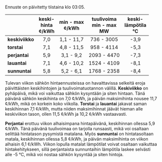 Ennuste on päivitetty tiistaina klo 03:05.

|        | keski-<br>hinta<br>¢/kWh | min - max<br>¢/kWh | tuulivoima<br>min - max<br>MW | keski-<br>lämpötila<br>°C |
|:-------|:----------------:|:----------------:|:-------------:|:-------------:|
| **keskiviikko** | 7,0              | 1,1 - 11,7         | 736 - 3005     | -3,9          |
| **torstai**    | 7,1              | 4,8 - 11,5         | 958 - 4114     | -5,3          |
| **perjantai**  | 5,9              | 3,1 - 9,2          | 2093 - 4470    | -7,3          |
| **lauantai**   | 7,1              | 4,6 - 10,2         | 1524 - 4109    | -8,1          |
| **sunnuntai**  | 5,8              | 5,2 - 6,1          | 1768 - 2358    | -8,4          |

Tulevan viikon sähkön hintaennusteissa on havaittavissa selkeitä eroja päivittäisten keskihintojen ja tuulivoimatuotannon välillä. **Keskiviikko** on pyhäpäivä, mikä voi vaikuttaa sähkön kysyntään ja siten hintaan. Tänä päivänä sähkön keskihinta on 7,0 ¢/kWh, ja päivän maksimihinta nousee 11,7 ¢/kWh, mikä on korkein koko viikolla. **Torstai** ja **lauantai** jakavat saman keskihinnan 7,1 ¢/kWh, mutta niiden maksimihinnat jäävät hieman alle keskiviikon tason, ollen 11,5 ¢/kWh ja 10,2 ¢/kWh vastaavasti.

**Perjantai** erottuu viikon alhaisimpana hintapäivänä, keskihinnan ollessa 5,9 ¢/kWh. Tänä päivänä tuulivoimaa on tarjolla runsaasti, mikä voi osaltaan selittää hintatason pysymistä matalana. Myös **sunnuntai** on hintatasoltaan matala, keskihinnan ollessa 5,8 ¢/kWh, ja päivän maksimihinta on viikon alhaisin 6,1 ¢/kWh. Viikon lopulla matalat lämpötilat voivat osaltaan vaikuttaa hintakehitykseen, sillä perjantaista sunnuntaihin lämpötila laskee selvästi alle -5 °C, mikä voi nostaa sähkön kysyntää ja siten hintoja.